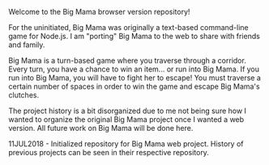 Welcome to the Big Mama browser version repository!

For the uninitiated, Big Mama was originally a text-based command-line game for Node.js. I am "porting" Big Mama to the web to share with friends and family.

Big Mama is a turn-based game where you traverse through a corridor. Every turn, you have a chance to win an item... or run into Big Mama. If you run into Big Mama, you will have to fight her to escape! You must traverse a certain number of spaces in order to win the game and escape Big Mama's clutches.

The project history is a bit disorganized due to me not being sure how I wanted to organize the original Big Mama project once I wanted a web version. All future work on Big Mama will be done here.

11JUL2018 - Initialized repository for Big Mama web project. History of previous projects can be seen in their respective repository.
